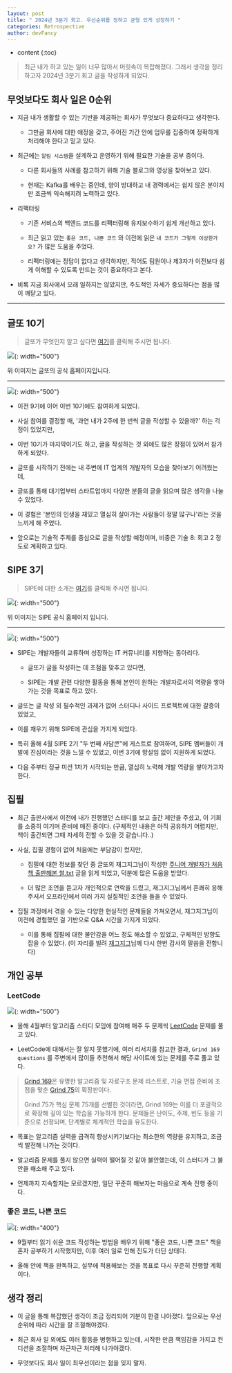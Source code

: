 ```yaml
---
layout: post
title: " 2024년 3분기 회고. 우선순위를 정하고 균형 있게 성장하기 "
categories: Retrospective
author: devFancy
---
```

* content
{:toc}

> 최근 내가 하고 있는 일이 너무 많아서 머릿속이 복잡해졌다. 그래서 생각을 정리하고자 2024년 3분기 회고 글을 작성하게 되었다.

## 무엇보다도 회사 일은 0순위

* 지금 내가 생활할 수 있는 기반을 제공하는 회사가 무엇보다 중요하다고 생각한다.

    * 그만큼 회사에 대한 애정을 갖고, 주어진 기간 안에 업무를 집중하여 정확하게 처리해야 한다고 믿고 있다.

* 최근에는 `알림 시스템`을 설계하고 운영하기 위해 필요한 기술을 공부 중이다.

    * 다른 회사들의 사례를 참고하기 위해 기술 블로그와 영상을 찾아보고 있다.

    * 현재는 Kafka를 배우는 중인데, 양이 방대하고 내 경력에서는 쉽지 않은 분야지만 조금씩 익숙해지려 노력하고 있다.

* 리팩터링

    * 기존 서비스의 백엔드 코드를 리팩터링해 유지보수하기 쉽게 개선하고 있다.

    * 최근 읽고 있는 `좋은 코드, 나쁜 코드` 와 이전에 읽은 `내 코드가 그렇게 이상한가요?` 가 많은 도움을 주었다.

    * 리팩터링에는 정답이 없다고 생각하지만, 적어도 팀원이나 제3자가 이전보다 쉽게 이해할 수 있도록 만드는 것이 중요하다고 본다.

* 비록 지금 회사에서 오래 일하지는 않았지만, 주도적인 자세가 중요하다는 점을 많이 깨닫고 있다.


---

## 글또 10기

> 글또가 무엇인지 알고 싶다면 [여기](https://geultto.github.io/)를 클릭해 주시면 됩니다.

![](/assets/img/retrospective/geultto_home.png){: width="500"}

위 이미지는 글또의 공식 홈페이지입니다.

---

![](/assets/img/retrospective/Geultto_3_passed.png){: width="500"}


* 이전 9기에 이어 이번 10기에도 참여하게 되었다. 

* 사실 참여를 결정할 때, '과연 내가 2주에 한 번씩 글을 작성할 수 있을까?' 하는 걱정이 있었지만, 

* 이번 10기가 마지막이기도 하고, 글을 작성하는 것 외에도 많은 장점이 있어서 참가하게 되었다.


* 글또를 시작하기 전에는 내 주변에 IT 업계의 개발자의 모습을 찾아보기 어려웠는데, 

* 글또를 통해 대기업부터 스타트업까지 다양한 분들의 글을 읽으며 많은 생각을 나눌 수 있었다.

* 이 경험은 '본인의 인생을 재밌고 열심히 살아가는 사람들이 정말 많구나'라는 것을 느끼게 해 주었다.


* 앞으로는 기술적 주제를 중심으로 글을 작성할 예정이며, 비중은 기술 8: 회고 2 정도로 계획하고 있다.

## SIPE 3기

> SIPE에 대한 소개는 [여기](https://sipe.team/about)를 클릭해 주시면 됩니다.

![](/assets/img/retrospective/sipe_home.png){: width="500"}

위 이미지는 SIPE 공식 홈페이지 입니다.

---

![](/assets/img/retrospective/SIPE_3_passed.png){: width="500"}


* SIPE는 개발자들이 교류하며 성장하는 IT 커뮤니티를 지향하는 동아리다. 

    * 글또가 글을 작성하는 데 초점을 맞추고 있다면, 

    * SIPE는 개발 관련 다양한 활동을 통해 본인이 원하는 개발자로서의 역량을 쌓아가는 것을 목표로 하고 있다.

* 글또는 글 작성 외 필수적인 과제가 없어 스터디나 사이드 프로젝트에 대한 갈증이 있었고, 

* 이를 채우기 위해 SIPE에 관심을 가지게 되었다. 

* 특히 올해 4월 SIPE 2기 "두 번째 사담콘"에 게스트로 참여하며, SIPE 멤버들이 개발에 진심이라는 것을 느낄 수 있었고, 이번 3기에 망설임 없이 지원하게 되었다.

* 다음 주부터 정규 미션 1차가 시작되는 만큼, 열심히 노력해 개발 역량을 쌓아가고자 한다.

## 집필

* 최근 출판사에서 이전에 내가 진행했던 스터디를 보고 출간 제안을 주셨고, 이 기회를 소중히 여기며 준비에 매진 중이다. (구체적인 내용은 아직 공유하기 어렵지만, 책이 출간되면 그때 자세히 전할 수 있을 것 같습니다..)

* 사실, 집필 경험이 없어 처음에는 부담감이 컸지만,

    * 집필에 대한 정보를 찾던 중 글또의 재그지그님이 작성한 [주니어 개발자가 처음 책 출판해본 썰.txt](https://wormwlrm.github.io/2021/09/12/Review-of-Book-Publication.html) 글을 읽게 되었고, 덕분에 많은 도움을 받았다.

    * 더 많은 조언을 듣고자 개인적으로 연락을 드렸고, 재그지그님께서 흔쾌히 응해 주셔서 오프라인에서 여러 가지 실질적인 조언을 들을 수 있었다.

* 집필 과정에서 겪을 수 있는 다양한 현실적인 문제들을 가져오면서, 재그지그님이 이전에 경험했던 걸 기반으로 Q&A 시간을 가지게 되었다.

    * 이를 통해 집필에 대한 불안감을 어느 정도 해소할 수 있었고, 구체적인 방향도 잡을 수 있었다. (이 자리를 빌려 [재그지그](https://wormwlrm.github.io/)님께 다시 한번 감사의 말씀을 전합니다)

## 개인 공부

### LeetCode

![](/assets/img/leetcode/LeetCode_Grind169_questions.png){: width="500"}

* 올해 4월부터 알고리즘 스터디 모임에 참여해 매주 두 문제씩 [LeetCode](https://github.com/devFancy/LeetCode) 문제를 풀고 있다. 

* LeetCode에 대해서는 잘 알지 못했기에, 여러 리서치를 참고한 결과, `Grind 169 questions` 를 주변에서 많이들 추천해서 해당 사이트에 있는 문제를 주로 풀고 있다.

> [Grind 169](https://www.techinterviewhandbook.org/grind75/?hours=10&weeks=15)은 유명한 알고리즘 및 자료구조 문제 리스트로, 기술 면접 준비에 초점을 맞춘 [Grind 75](https://www.techinterviewhandbook.org/grind75/)의 확장판이다.
>
> Grind 75가 핵심 문제 75개를 선별한 것이라면, Grind 169는 이를 더 포괄적으로 확장해 깊이 있는 학습을 가능하게 한다. 
> 문제들은 난이도, 주제, 빈도 등을 기준으로 선정되며, 단계별로 체계적인 학습을 유도한다.

* 목표는 알고리즘 실력을 급격히 향상시키기보다는 최소한의 역량을 유지하고, 조금씩 발전해 나가는 것이다.

* 알고리즘 문제를 풀지 않으면 실력이 떨어질 것 같아 불안했는데, 이 스터디가 그 불안을 해소해 주고 있다. 

* 언제까지 지속할지는 모르겠지만, 일단 꾸준히 해보자는 마음으로 계속 진행 중이다.

### 좋은 코드, 나쁜 코드

![](/assets/img/goodcode/GoodCode_BadCode_book.png){: width="400"}

* 9월부터 읽기 쉬운 코드 작성하는 방법을 배우기 위해 "좋은 코드, 나쁜 코드" 책을 혼자 공부하기 시작했지만, 이후 여러 일로 인해 진도가 더딘 상태다.

* 올해 안에 책을 완독하고, 실무에 적용해보는 것을 목표로 다시 꾸준히 진행할 계획이다.

## 생각 정리

* 이 글을 통해 복잡했던 생각이 조금 정리되어 기분이 한결 나아졌다. 앞으로는 우선순위에 따라 시간을 잘 조절해야겠다.

* 최근 회사 일 외에도 여러 활동을 병행하고 있는데, 시작한 만큼 책임감을 가지고 컨디션을 조절하며 차근차근 처리해 나가야겠다.

* 무엇보다도 회사 일이 최우선이라는 점을 잊지 말자.
